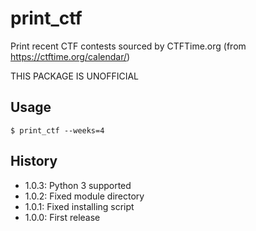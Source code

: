 print\_ctf
==============

Print recent CTF contests sourced by CTFTime.org
(from https://ctftime.org/calendar/)

THIS PACKAGE IS UNOFFICIAL

Usage
------

```
$ print_ctf --weeks=4
```

History
-------

* 1.0.3: Python 3 supported
* 1.0.2: Fixed module directory
* 1.0.1: Fixed installing script
* 1.0.0: First release

